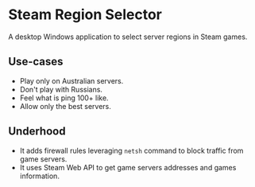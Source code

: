 # Steam Region Selector

A desktop Windows application to select server regions in Steam games.

## Use-cases

- Play only on Australian servers.
- Don't play with Russians.
- Feel what is ping 100+ like.
- Allow only the best servers.

## Underhood

- It adds firewall rules leveraging `netsh` command to block traffic from game servers.
- It uses Steam Web API to get game servers addresses and games information.
